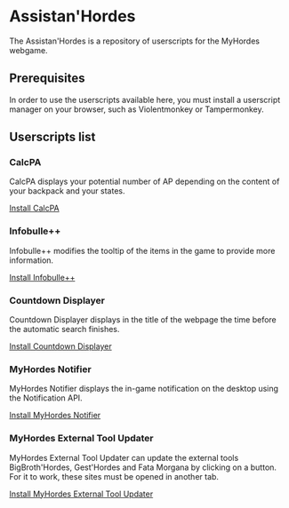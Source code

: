 # Assistan'Hordes

The Assistan'Hordes is a repository of userscripts for the MyHordes webgame.

## Prerequisites

In order to use the userscripts available here, you must install a userscript
manager on your browser, such as Violentmonkey or Tampermonkey.

## Userscripts list

### CalcPA

CalcPA displays your potential number of AP depending on the content of your
backpack and your states.

[Install CalcPA](/LcsTen/assistanhordes/raw/master/calcpa_myhordes.user.js)

### Infobulle++

Infobulle++ modifies the tooltip of the items in the game to provide more
information.

[Install Infobulle++](/LcsTen/assistanhordes/raw/master/infobullepp_myhordes.user.js)

### Countdown Displayer

Countdown Displayer displays in the title of the webpage the time before the
automatic search finishes.

[Install Countdown Displayer](/LcsTen/assistanhordes/raw/master/countdown_display.user.js)

### MyHordes Notifier

MyHordes Notifier displays the in-game notification on the desktop using the
Notification API.

[Install MyHordes Notifier](/LcsTen/assistanhordes/raw/master/myhordes_notifier.user.js)

### MyHordes External Tool Updater

MyHordes External Tool Updater can update the external tools BigBroth'Hordes,
Gest'Hordes and Fata Morgana by clicking on a button. For it to work, these
sites must be opened in another tab.

[Install MyHordes External Tool Updater](/LcsTen/assistanhordes/raw/master/myhordes_external_tool_updater.user.js)
